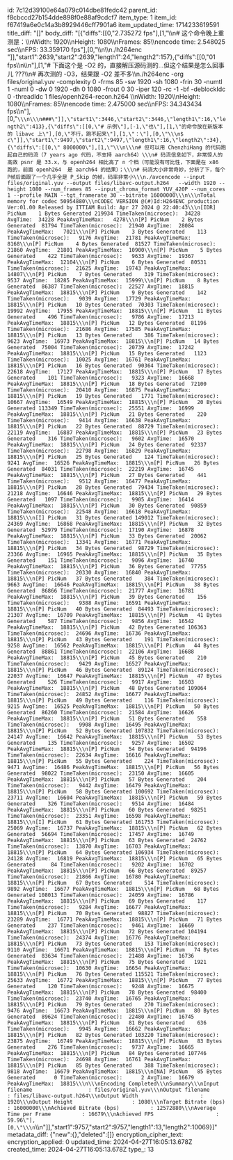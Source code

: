 id: 7c12d39100e64a079c014dbe81fedc42
parent_id: f8cbccd27b154dde898f0e88af9cdcf7
item_type: 1
item_id: f67419a6e0c14a3b8929446cff7901a6
item_updated_time: 1714233619591
title_diff: "[]"
body_diff: "[{\"diffs\":[[0,\"2.735272 fps\"],[1,\"\\\n# 这个命令晚上重测是：\\\nWidth:          1920\\\nHeight:         1080\\\nFrames:         85\\\nencode time:    2.548025 sec\\\nFPS:            33.359170 fps\"],[0,\"\\\n\\\n./h264enc \"]],\"start1\":2639,\"start2\":2639,\"length1\":24,\"length2\":157},{\"diffs\":[[0,\"01 fps\\\n\\\n\"],[1,\"# 下面这个是 -O2 的，直接解压源码测的...但这个结果是怎么回事儿 ???\\\n# 再次测的 -O3，结果跟 -O2 差不多\\\n./h264enc -org files/original.yuv -complexity 0 -frms 85 -sw 1920 -sh 1080 -frin 30 -numtl 1 -numl 0  -dw 0 1920 -dh 0 1080 -frout 0 30 -iper 120  -rc -1 -bf -deblockIdc 0 -threadIdc 1  files/openh264-recon.h264 \\\nWidth:          1920\\\nHeight:         1080\\\nFrames:         85\\\nencode time:    2.475000 sec\\\nFPS:            34.343434 fps\\\n\"],[0,\"```\\\n\\\n###\"]],\"start1\":3446,\"start2\":3446,\"length1\":16,\"length2\":413},{\"diffs\":[[0,\"# 示例\"],[-1,\"也\"],[1,\"的命令放在新版本的 libavc 上\"],[0,\"不行，跑不起来\"],[1,\"：\"],[0,\"\\\n$ c\"]],\"start1\":9497,\"start2\":9497,\"length1\":16,\"length2\":34},{\"diffs\":[[0,\" 8000000\"],[1,\"\\\n\\\n# 但可以用 ChenzhiHang 的代码跑起自己的码流（7 years ago 代码，不支持 aarch64）\\\n# 码流信息如下，非常惊人的高效 psnr 是 33.x，与 openh264 相比高了 n 个档（可能没有可比性，下面是在 x86 跑的，前面 openh264  是 aarch64 的结果）；\\\n# 码流大小非常奇妙，分析了下，每个P帧后面跟了一个几乎全是 P_Skip 的帧，码率非常小\\\n./avcencode --input files/original.yuv --output files/libavc-output.h264   --width 1920 --height 1080 --num_frames 85 --input_chroma_format YUV_420P --num_cores 1 --profile MAIN --tgt_framerate 30 --bitrate 16000000\\\n\\\nTotal memory for codec 50954880\\\nCODEC VERSION @(#)Id:H264ENC_production Ver:01.00 Released by ITTIAM Build: Apr 27 2024 @ 22:40:43\\\n[IDR] PicNum    1 Bytes Generated 219934 TimeTaken(microsec):  34228 AvgTime:  34228 PeakAvgTimeMax:   4278\\\n[P] PicNum    2 Bytes Generated  81794 TimeTaken(microsec):  21940 AvgTime:  28084 PeakAvgTimeMax:   7021\\\n[P] PicNum    3 Bytes Generated    113 TimeTaken(microsec):   9176 AvgTime:  21781 PeakAvgTimeMax:   8168\\\n[P] PicNum    4 Bytes Generated  81527 TimeTaken(microsec):  21860 AvgTime:  21801 PeakAvgTimeMax:  10900\\\n[P] PicNum    5 Bytes Generated    422 TimeTaken(microsec):   9633 AvgTime:  19367 PeakAvgTimeMax:  12104\\\n[P] PicNum    6 Bytes Generated  80531 TimeTaken(microsec):  21625 AvgTime:  19743 PeakAvgTimeMax:  14807\\\n[P] PicNum    7 Bytes Generated    319 TimeTaken(microsec):   9537 AvgTime:  18285 PeakAvgTimeMax:  15999\\\n[P] PicNum    8 Bytes Generated  86387 TimeTaken(microsec):  22527 AvgTime:  18815 PeakAvgTimeMax:  18815\\\n[P] PicNum    9 Bytes Generated    142 TimeTaken(microsec):   9039 AvgTime:  17729 PeakAvgTimeMax:  18815\\\n[P] PicNum   10 Bytes Generated  70303 TimeTaken(microsec):  19992 AvgTime:  17955 PeakAvgTimeMax:  18815\\\n[P] PicNum   11 Bytes Generated    496 TimeTaken(microsec):   9786 AvgTime:  17213 PeakAvgTimeMax:  18815\\\n[P] PicNum   12 Bytes Generated  81196 TimeTaken(microsec):  21686 AvgTime:  17585 PeakAvgTimeMax:  18815\\\n[P] PicNum   13 Bytes Generated    386 TimeTaken(microsec):   9623 AvgTime:  16973 PeakAvgTimeMax:  18815\\\n[P] PicNum   14 Bytes Generated  75004 TimeTaken(microsec):  20739 AvgTime:  17242 PeakAvgTimeMax:  18815\\\n[P] PicNum   15 Bytes Generated   1123 TimeTaken(microsec):  10025 AvgTime:  16761 PeakAvgTimeMax:  18815\\\n[P] PicNum   16 Bytes Generated  90364 TimeTaken(microsec):  22618 AvgTime:  17127 PeakAvgTimeMax:  18815\\\n[P] PicNum   17 Bytes Generated    101 TimeTaken(microsec):   9323 AvgTime:  16668 PeakAvgTimeMax:  18815\\\n[P] PicNum   18 Bytes Generated  72100 TimeTaken(microsec):  20410 AvgTime:  16875 PeakAvgTimeMax:  18815\\\n[P] PicNum   19 Bytes Generated   1771 TimeTaken(microsec):  10667 AvgTime:  16549 PeakAvgTimeMax:  18815\\\n[P] PicNum   20 Bytes Generated 113349 TimeTaken(microsec):  25551 AvgTime:  16999 PeakAvgTimeMax:  18815\\\n[P] PicNum   21 Bytes Generated    220 TimeTaken(microsec):   9414 AvgTime:  16638 PeakAvgTimeMax:  18815\\\n[P] PicNum   22 Bytes Generated  88729 TimeTaken(microsec):  22119 AvgTime:  16887 PeakAvgTimeMax:  18815\\\n[P] PicNum   23 Bytes Generated    316 TimeTaken(microsec):   9602 AvgTime:  16570 PeakAvgTimeMax:  18815\\\n[P] PicNum   24 Bytes Generated  92337 TimeTaken(microsec):  22798 AvgTime:  16829 PeakAvgTimeMax:  18815\\\n[P] PicNum   25 Bytes Generated    124 TimeTaken(microsec):   9241 AvgTime:  16526 PeakAvgTimeMax:  18815\\\n[P] PicNum   26 Bytes Generated  84031 TimeTaken(microsec):  22219 AvgTime:  16745 PeakAvgTimeMax:  18815\\\n[P] PicNum   27 Bytes Generated    441 TimeTaken(microsec):   9512 AvgTime:  16477 PeakAvgTimeMax:  18815\\\n[P] PicNum   28 Bytes Generated  79434 TimeTaken(microsec):  21218 AvgTime:  16646 PeakAvgTimeMax:  18815\\\n[P] PicNum   29 Bytes Generated   1097 TimeTaken(microsec):   9905 AvgTime:  16414 PeakAvgTimeMax:  18815\\\n[P] PicNum   30 Bytes Generated  90859 TimeTaken(microsec):  22548 AvgTime:  16618 PeakAvgTimeMax:  18815\\\n[I] PicNum   31 Bytes Generated 149012 TimeTaken(microsec):  24369 AvgTime:  16868 PeakAvgTimeMax:  18815\\\n[P] PicNum   32 Bytes Generated  52979 TimeTaken(microsec):  17190 AvgTime:  16878 PeakAvgTimeMax:  18815\\\n[P] PicNum   33 Bytes Generated  20062 TimeTaken(microsec):  13341 AvgTime:  16771 PeakAvgTimeMax:  18815\\\n[P] PicNum   34 Bytes Generated  98729 TimeTaken(microsec):  23366 AvgTime:  16965 PeakAvgTimeMax:  18815\\\n[P] PicNum   35 Bytes Generated    151 TimeTaken(microsec):   9096 AvgTime:  16740 PeakAvgTimeMax:  18815\\\n[P] PicNum   36 Bytes Generated  77755 TimeTaken(microsec):  20330 AvgTime:  16840 PeakAvgTimeMax:  18815\\\n[P] PicNum   37 Bytes Generated    384 TimeTaken(microsec):   9663 AvgTime:  16646 PeakAvgTimeMax:  18815\\\n[P] PicNum   38 Bytes Generated  86866 TimeTaken(microsec):  21777 AvgTime:  16781 PeakAvgTimeMax:  18815\\\n[P] PicNum   39 Bytes Generated    156 TimeTaken(microsec):   9388 AvgTime:  16591 PeakAvgTimeMax:  18815\\\n[P] PicNum   40 Bytes Generated  84493 TimeTaken(microsec):  21307 AvgTime:  16709 PeakAvgTimeMax:  18815\\\n[P] PicNum   41 Bytes Generated    587 TimeTaken(microsec):   9856 AvgTime:  16542 PeakAvgTimeMax:  18815\\\n[P] PicNum   42 Bytes Generated 106363 TimeTaken(microsec):  24696 AvgTime:  16736 PeakAvgTimeMax:  18815\\\n[P] PicNum   43 Bytes Generated    191 TimeTaken(microsec):   9258 AvgTime:  16562 PeakAvgTimeMax:  18815\\\n[P] PicNum   44 Bytes Generated  88861 TimeTaken(microsec):  22106 AvgTime:  16688 PeakAvgTimeMax:  18815\\\n[P] PicNum   45 Bytes Generated    210 TimeTaken(microsec):   9429 AvgTime:  16527 PeakAvgTimeMax:  18815\\\n[P] PicNum   46 Bytes Generated  89124 TimeTaken(microsec):  22037 AvgTime:  16647 PeakAvgTimeMax:  18815\\\n[P] PicNum   47 Bytes Generated    526 TimeTaken(microsec):   9917 AvgTime:  16503 PeakAvgTimeMax:  18815\\\n[P] PicNum   48 Bytes Generated 109064 TimeTaken(microsec):  24852 AvgTime:  16677 PeakAvgTimeMax:  18815\\\n[P] PicNum   49 Bytes Generated    116 TimeTaken(microsec):   9215 AvgTime:  16525 PeakAvgTimeMax:  18815\\\n[P] PicNum   50 Bytes Generated  86260 TimeTaken(microsec):  21584 AvgTime:  16626 PeakAvgTimeMax:  18815\\\n[P] PicNum   51 Bytes Generated    558 TimeTaken(microsec):   9908 AvgTime:  16495 PeakAvgTimeMax:  18815\\\n[P] PicNum   52 Bytes Generated 107832 TimeTaken(microsec):  24147 AvgTime:  16642 PeakAvgTimeMax:  18815\\\n[P] PicNum   53 Bytes Generated    135 TimeTaken(microsec):   9257 AvgTime:  16502 PeakAvgTimeMax:  18815\\\n[P] PicNum   54 Bytes Generated  94196 TimeTaken(microsec):  22634 AvgTime:  16616 PeakAvgTimeMax:  18815\\\n[P] PicNum   55 Bytes Generated    224 TimeTaken(microsec):   9471 AvgTime:  16486 PeakAvgTimeMax:  18815\\\n[P] PicNum   56 Bytes Generated  98022 TimeTaken(microsec):  23150 AvgTime:  16605 PeakAvgTimeMax:  18815\\\n[P] PicNum   57 Bytes Generated    204 TimeTaken(microsec):   9442 AvgTime:  16479 PeakAvgTimeMax:  18815\\\n[P] PicNum   58 Bytes Generated 100692 TimeTaken(microsec):  23711 AvgTime:  16604 PeakAvgTimeMax:  18815\\\n[P] PicNum   59 Bytes Generated    326 TimeTaken(microsec):   9514 AvgTime:  16484 PeakAvgTimeMax:  18815\\\n[P] PicNum   60 Bytes Generated  98251 TimeTaken(microsec):  23351 AvgTime:  16598 PeakAvgTimeMax:  18815\\\n[I] PicNum   61 Bytes Generated 161753 TimeTaken(microsec):  25069 AvgTime:  16737 PeakAvgTimeMax:  18815\\\n[P] PicNum   62 Bytes Generated  56694 TimeTaken(microsec):  17457 AvgTime:  16749 PeakAvgTimeMax:  18815\\\n[P] PicNum   63 Bytes Generated  24762 TimeTaken(microsec):  13870 AvgTime:  16703 PeakAvgTimeMax:  18815\\\n[P] PicNum   64 Bytes Generated 106934 TimeTaken(microsec):  24128 AvgTime:  16819 PeakAvgTimeMax:  18815\\\n[P] PicNum   65 Bytes Generated     84 TimeTaken(microsec):   9202 AvgTime:  16702 PeakAvgTimeMax:  18815\\\n[P] PicNum   66 Bytes Generated  89257 TimeTaken(microsec):  21866 AvgTime:  16780 PeakAvgTimeMax:  18815\\\n[P] PicNum   67 Bytes Generated    514 TimeTaken(microsec):   9892 AvgTime:  16677 PeakAvgTimeMax:  18815\\\n[P] PicNum   68 Bytes Generated 108013 TimeTaken(microsec):  24059 AvgTime:  16786 PeakAvgTimeMax:  18815\\\n[P] PicNum   69 Bytes Generated    117 TimeTaken(microsec):   9284 AvgTime:  16677 PeakAvgTimeMax:  18815\\\n[P] PicNum   70 Bytes Generated  98827 TimeTaken(microsec):  23289 AvgTime:  16771 PeakAvgTimeMax:  18815\\\n[P] PicNum   71 Bytes Generated    237 TimeTaken(microsec):   9461 AvgTime:  16669 PeakAvgTimeMax:  18815\\\n[P] PicNum   72 Bytes Generated 104194 TimeTaken(microsec):  24374 AvgTime:  16776 PeakAvgTimeMax:  18815\\\n[P] PicNum   73 Bytes Generated    153 TimeTaken(microsec):   9110 AvgTime:  16671 PeakAvgTimeMax:  18815\\\n[P] PicNum   74 Bytes Generated  83634 TimeTaken(microsec):  21488 AvgTime:  16736 PeakAvgTimeMax:  18815\\\n[P] PicNum   75 Bytes Generated   1921 TimeTaken(microsec):  10630 AvgTime:  16654 PeakAvgTimeMax:  18815\\\n[P] PicNum   76 Bytes Generated 115521 TimeTaken(microsec):  25633 AvgTime:  16772 PeakAvgTimeMax:  18815\\\n[P] PicNum   77 Bytes Generated    120 TimeTaken(microsec):   9248 AvgTime:  16675 PeakAvgTimeMax:  18815\\\n[P] PicNum   78 Bytes Generated  98400 TimeTaken(microsec):  23740 AvgTime:  16765 PeakAvgTimeMax:  18815\\\n[P] PicNum   79 Bytes Generated    270 TimeTaken(microsec):   9476 AvgTime:  16673 PeakAvgTimeMax:  18815\\\n[P] PicNum   80 Bytes Generated  89624 TimeTaken(microsec):  22480 AvgTime:  16745 PeakAvgTimeMax:  18815\\\n[P] PicNum   81 Bytes Generated    636 TimeTaken(microsec):   9945 AvgTime:  16662 PeakAvgTimeMax:  18815\\\n[P] PicNum   82 Bytes Generated 103220 TimeTaken(microsec):  23875 AvgTime:  16749 PeakAvgTimeMax:  18815\\\n[P] PicNum   83 Bytes Generated    276 TimeTaken(microsec):   9737 AvgTime:  16665 PeakAvgTimeMax:  18815\\\n[P] PicNum   84 Bytes Generated 107746 TimeTaken(microsec):  24698 AvgTime:  16761 PeakAvgTimeMax:  18815\\\n[P] PicNum   85 Bytes Generated    388 TimeTaken(microsec):   9818 AvgTime:  16679 PeakAvgTimeMax:  18815\\\n[NA] PicNum   85 Bytes Generated      0 TimeTaken(microsec):      2 AvgTime:  16679 PeakAvgTimeMax:  18815\\\n\\\nEncoding Completed\\\nSummary\\\nInput filename                  : files/original.yuv\\\nOutput filename                 : files/libavc-output.h264\\\nOutput Width                    : 1920\\\nOutput Height                   : 1080\\\nTarget Bitrate (bps)            : 16000000\\\nAchieved Bitrate (bps)          : 12572880\\\nAverage Time per Frame          : 16679\\\nAchieved FPS                    : 59.96\"],[0,\"\\\n```\\\n\"]],\"start1\":9757,\"start2\":9757,\"length1\":13,\"length2\":10069}]"
metadata_diff: {"new":{},"deleted":[]}
encryption_cipher_text: 
encryption_applied: 0
updated_time: 2024-04-27T16:05:13.678Z
created_time: 2024-04-27T16:05:13.678Z
type_: 13